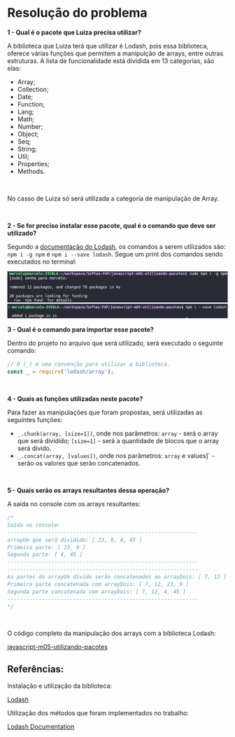# Resolução do problema

**1 - Qual é o pacote que Luiza precisa utilizar?**

A biblioteca que Luiza terá que utilizar é Lodash, pois essa biblioteca, oferece várias funções que permitem a manipulção de arrays, entre outras estruturas. A lista de funcionalidade está dividida em 13 categorias, são elas:

- Array;
- Collection;
- Date;
- Function;
- Lang;
- Math;
- Number;
- Object;
- Seq;
- String;
- Util;
- Properties;
- Methods.

<br>

No casso de Luiza só será utilizada a categoria de manipulação de Array.

<br>

**2 - Se for preciso instalar esse pacote, qual é o comando que deve ser utilizado?**

Segundo a [documentação do Lodash](https://lodash.com/), os comandos a serem utilizados são: `npm i -g npm` e `npm i --save lodash`. Segue um print dos comandos sendo executados no terminal:

<img src='https://github.com/marcelofox4/formacao-acelerada-em-programacao-softex/blob/main/02-javascript/m5-programacao-orientada-a-objetos/21-trabalho/utilizando-pacotes-m5/img/01-instalacao-biblioteca-lodash.png'>

<img src='https://github.com/marcelofox4/formacao-acelerada-em-programacao-softex/blob/main/02-javascript/m5-programacao-orientada-a-objetos/21-trabalho/utilizando-pacotes-m5/img/02-instalacao-biblioteca-lodash.png'>

<br>

**3 - Qual é o comando para importar esse pacote?**

Dentro do projeto no arquivo que será utilizado, será executado o seguinte comando:

```jsx
// O (_) é uma convenção para utilizar a biblioteca.
const _ = require('lodash/array');
```

<br>

**4 - Quais as funções utilizadas neste pacote?**

Para fazer as manipulações que foram propostas, será utilizadas as seguintes funções:

- `_.chunk(array, [size=1])`, onde nos parâmetros: `array` - será o array que será dividido; `[size=1]` - será a quantidade de blocos que o array será divido.
- `_.concat(array, [values])`, onde nos parâmetros: `array` e values]` - serão os valores que serão concatenados.

<br>

**5 - Quais serão os arrays resultantes dessa operação?**

A saída no console com os arrays resultantes:

```jsx
/*
Saída no console:
-------------------------------------------------------------
arrayUm que será dividido: [ 23, 9, 4, 45 ]
Primeira parte: [ 23, 9 ]
Segunda parte: [ 4, 45 ]
-------------------------------------------------------------
-------------------------------------------------------------
As partes do arrayUm divido serão concatenados ao arrayDois: [ 7, 12 ]
Primeira parte concatenada com arrayDois: [ 7, 12, 23, 9 ]
Segunda parte concatenada com arrayDois: [ 7, 12, 4, 45 ]
-------------------------------------------------------------
*/
```

<br>

O código completo da manipulação dos arrays com a biblioteca Lodash:

[javascript-m05-utilizando-pacotes](https://github.com/marcelofox4/formacao-acelerada-em-programacao-softex/tree/main/02-javascript/m5-programacao-orientada-a-objetos/21-trabalho/utilizando-pacotes-m5/javascript-m05-utilizando-pacotes)

## Referências:

Instalação e utilização da biblioteca:

[Lodash](https://lodash.com/)

Utilização dos métodos que foram implementados no trabalho:

[Lodash Documentation](https://lodash.com/docs/4.17.15)
